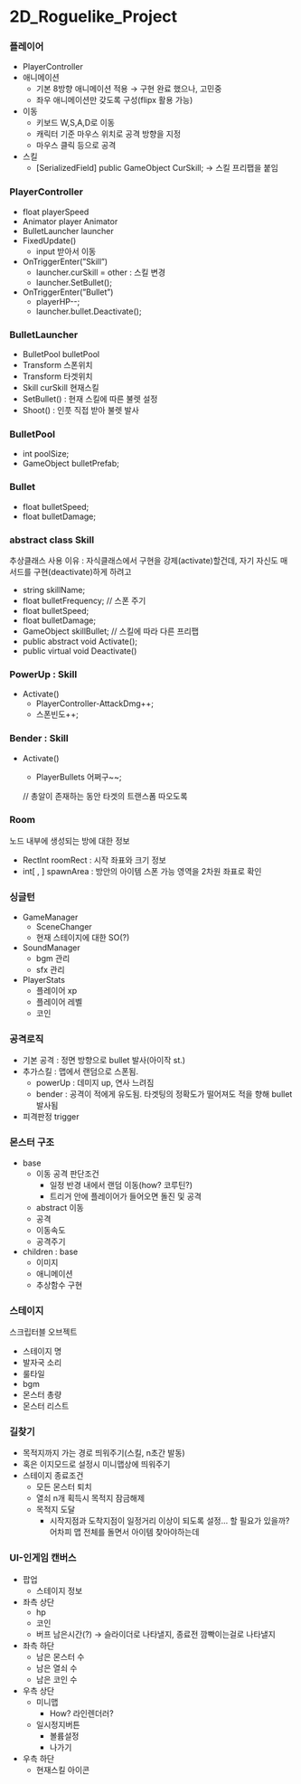 # 2D_Roguelike_Project
 ### 플레이어

- PlayerController
- 애니메이션
    - 기본 8방향 애니메이션 적용 → 구현 완료 했으나, 고민중
    - 좌우 애니메이션만 갖도록 구성(flipx 활용 가능)
- 이동
    - 키보드 W,S,A,D로 이동
    - 캐릭터 기준 마우스 위치로 공격 방향을 지정
    - 마우스 클릭 등으로 공격
- 스킬
    - [SerializedField] public GameObject CurSkill; → 스킬 프리팹을 붙임

### PlayerController

- float playerSpeed
- Animator player Animator
- BulletLauncher launcher
- FixedUpdate()
    - input 받아서 이동
- OnTriggerEnter(”Skill”)
    - launcher.curSkill = other : 스킬 변경
    - launcher.SetBullet();
- OnTriggerEnter(”Bullet”)
    - playerHP--;
    - launcher.bullet.Deactivate();

### BulletLauncher

- BulletPool bulletPool
- Transform 스폰위치
- Transform 타겟위치
- Skill curSkill 현재스킬
- SetBullet() : 현재 스킬에 따른 불렛 설정
- Shoot() : 인풋 직접 받아 불렛 발사

### BulletPool

- int poolSize;
- GameObject bulletPrefab;

### Bullet

- float bulletSpeed;
- float bulletDamage;

### abstract class Skill

추상클래스 사용 이유 : 자식클래스에서 구현을 강제(activate)할건데, 자기 자신도 매서드를 구현(deactivate)하게 하려고

- string skillName;
- float bulletFrequency; // 스폰 주기
- float bulletSpeed;
- float bulletDamage;
- GameObject skillBullet; // 스킬에 따라 다른 프리팹
- public abstract void Activate();
- public virtual void Deactivate()

### PowerUp : Skill

- Activate()
    - PlayerController-AttackDmg++;
    - 스폰빈도++;

### Bender : Skill

- Activate()
    - PlayerBullets 어쩌구~~;
    
    // 총알이 존재하는 동안 타겟의 트랜스폼 따오도록
    

### Room

노드 내부에 생성되는 방에 대한 정보

- RectInt roomRect : 시작 좌표와 크기 정보
- int[ , ] spawnArea : 방안의 아이템 스폰 가능 영역을 2차원 좌표로 확인

### 싱글턴

- GameManager
    - SceneChanger
    - 현재 스테이지에 대한 SO(?)
- SoundManager
    - bgm 관리
    - sfx 관리
- PlayerStats
    - 플레이어 xp
    - 플레이어 레벨
    - 코인

### 공격로직

- 기본 공격 : 정면 방향으로 bullet 발사(아이작 st.)
- 추가스킬 : 맵에서 랜덤으로 스폰됨.
    - powerUp : 데미지 up, 연사 느려짐
    - bender : 공격이 적에게 유도됨. 타겟팅의 정확도가 떨어져도 적을 향해 bullet 발사됨
- 피격판정 trigger

### 몬스터 구조

- base
    - 이동 공격 판단조건
        - 일정 반경 내에서 랜덤 이동(how? 코루틴?)
        - 트리거 안에 플레이어가 들어오면 돌진 및 공격
    - abstract 이동
    - 공격
    - 이동속도
    - 공격주기
- children : base
    - 이미지
    - 애니메이션
    - 추상함수 구현

### 스테이지

스크립터블 오브젝트

- 스테이지 명
- 발자국 소리
- 룰타일
- bgm
- 몬스터 총량
- 몬스터 리스트

### 길찾기

- 목적지까지 가는 경로 띄워주기(스킬, n초간 발동)
- 혹은 이지모드로 설정시 미니맵상에 띄워주기
- 스테이지 종료조건
    - 모든 몬스터 퇴치
    - 열쇠 n개 획득시 목적지 잠금해제
    - 목적지 도달
        - 시작지점과 도착지점이 일정거리 이상이 되도록 설정… 할 필요가 있을까? 어차피 맵 전체를 돌면서 아이템 찾아야하는데

### UI-인게임 캔버스

- 팝업
    - 스테이지 정보
- 좌측 상단
    - hp
    - 코인
    - 버프 남은시간(?) → 슬라이더로 나타낼지, 종료전 깜빡이는걸로 나타낼지
- 좌측 하단
    - 남은 몬스터 수
    - 남은 열쇠 수
    - 남은 코인 수
- 우측 상단
    - 미니맵
        - How? 라인렌더러?
    - 일시정지버튼
        - 볼륨설정
        - 나가기
- 우측 하단
    - 현재스킬 아이콘